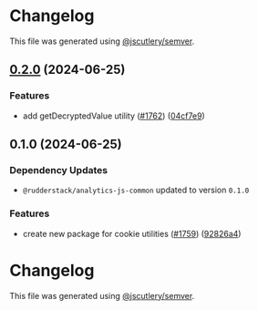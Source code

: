 # Changelog

This file was generated using [@jscutlery/semver](https://github.com/jscutlery/semver).

## [0.2.0](https://github.com/rudderlabs/rudder-sdk-js/compare/@rudderstack/analytics-js-cookies@0.1.0...@rudderstack/analytics-js-cookies@0.2.0) (2024-06-25)


### Features

* add getDecryptedValue utility ([#1762](https://github.com/rudderlabs/rudder-sdk-js/issues/1762)) ([04cf7e9](https://github.com/rudderlabs/rudder-sdk-js/commit/04cf7e996a6dd09e6c83fff8606135c3941d34c8))

## 0.1.0 (2024-06-25)

### Dependency Updates

* `@rudderstack/analytics-js-common` updated to version `0.1.0`

### Features

* create new package for cookie utilities ([#1759](https://github.com/rudderlabs/rudder-sdk-js/issues/1759)) ([92826a4](https://github.com/rudderlabs/rudder-sdk-js/commit/92826a4f2e87dd2d0d755016592e36e4708f34d4))

# Changelog

This file was generated using [@jscutlery/semver](https://github.com/jscutlery/semver).
